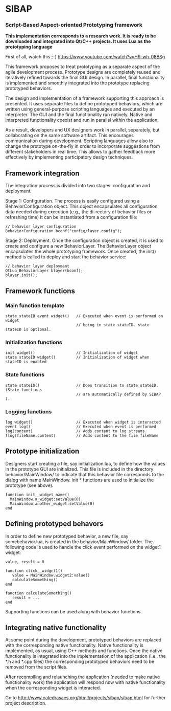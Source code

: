 # SIBAP
### ScrIpt-Based Aspect-oriented Prototyping framework

**This implementation corresponds to a research work. It is ready to be downloaded and integrated into Qt/C++ projects. It uses Lua as the prototyping language**

First of all, watch this ;-)
https://www.youtube.com/watch?v=H9-wh-08BSg

This framework proposes to treat prototyping as a separate aspect of the agile development process.
Prototype designs are completely reused and iteratively refined towards the
final GUI design. In parallel, final functionality is implemented and
smoothly integrated into the prototype replacing prototyped behaviors.

The design and implementation of a framework supporting this approach is
presented. It uses separate files to define prototyped behaviors, which are written
using general-purpose scripting languages and executed by an
interpreter. The GUI and the final functionality run natively.
Native and interpreted functionality coexist and run in parallel within the
application.

As a result, developers and UX designers work in parallel, separately, but
collaborating on the same software artifact. This encourages communication
during development. Scripting languages allow also to change the prototype on-the-fly in order
to incorporate suggestions from different stakeholders in real time. This
allows to gather feedback more effectively by implementing participatory
design techniques.

## Framework integration

The integration process is divided into two stages: configuration and deployment.

Stage 1: Configuration. The process is easily configured using a BehaviorConfiguration
object. This object encapsulates all configuration data needed during execution (e.g., the di-rectory of behavior files or refreshing time) It can be instantiated from a configuration file:

    // behavior layer configuration
    BehaviorConfiguration bconf("config/layer.config");

Stage 2: Deployment. Once the configuration object is created, it is used to create and configure a new BehaviorLayer. The BehaviorLayer object encapsulates the whole prototyping framework. Once created, the
init() method is called to deploy and start the behavior service:

    // behavior layer deployment
    QtLua_BehaviorLayer blayer(bconf);
    blayer.init();

## Framework functions

### Main function template

    state stateID event widget()   // Executed when event is performed on widget 
                                   // being in state stateID. state stateID is optional.

### Initialization functions

    init widget()                  // Initialization of widget
    state stateID widget()         // Initialization of widget when stateID is enabled

### State functions

    state stateID()                // Does transition to state stateID. (State functions
                                   // are automatically defined by SIBAP ).

### Logging functions

    log widget()                   // Executed when widget is interacted
    event log()                    // Executed when event is performed
    log(content)                   // Adds content to log streams
    flog(fileName,content)         // Adds content to the file fileName


## Prototype initialization

Designers start creating a file, say initialization.lua, to define how the
values in the prototype GUI are initialized. This file is included in the directory
behavior/MainWindow/ to indicate that this behavior file corresponds to the dialog with
name MainWindow. init * functions are used to initialize the prototype (see above).

    function init__widget_name()
      MainWindow.a_widget:setValue(0)
      MainWindow.another_widget:setValue(0)
    end

## Defining prototyped behavors

In order to define new prototyped behavior, a new file, say somebehavior.lua, is created
in the behavior/MainWindow/ folder. The following code is used to handle the click event
performed on the widget1 widget:

    value, result = 0
    
    function click__widget1()
       value = MainWindow.widget2:value()
       calculateSomething()
    end
    
    function calculateSomething()
       result = ...
    end

Supporting functions can be used along with behavior functions.


## Integrating native functionality

At some point during the development, prototyped behaviors are replaced with the corresponding native functionality. Native functionality is implemented, as usual, using C++ methods and functions. Once the native functionality is integrated into the implementation of the application (i.e., the *.h and *.cpp files) the corresponding prototyped behaviors need to be removed from the script files. 

After recompiling and relaunching the application (needed to make native functionality work) the application will respond now with native functionality when the corresponding widget is interacted.




Go to http://www.catedrasaes.org/html/projects/sibap/sibap.html for further project description.

